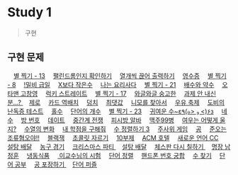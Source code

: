 # Study 1
> 구현

## 구현 문제
<a href="https://www.acmicpc.net/problem/2523"><img src="https://static.solved.ac/tier_small/3.svg" width="14px" height="14px"/>별 찍기 - 13</a>
<a href="https://www.acmicpc.net/problem/10988"><img src="https://static.solved.ac/tier_small/5.svg" width="14px" height="14px"/>팰린드롬인지 확인하기</a>
<a href="https://www.acmicpc.net/problem/11721"><img src="https://static.solved.ac/tier_small/4.svg" width="14px" height="14px"/>열개씩 끊어 출력하기</a>
<a href="https://www.acmicpc.net/problem/5565"><img src="https://static.solved.ac/tier_small/3.svg" width="14px" height="14px"/>영수증</a>
<a href="https://www.acmicpc.net/problem/2445"><img src="https://static.solved.ac/tier_small/3.svg" width="14px" height="14px"/>별 찍기 - 8</a>
<a href="https://www.acmicpc.net/problem/11365"><img src="https://static.solved.ac/tier_small/4.svg" width="14px" height="14px"/>!밀비 급일</a>
<a href="https://www.acmicpc.net/problem/10871"><img src="https://static.solved.ac/tier_small/3.svg" width="14px" height="14px"/>X보다 작은수</a>
<a href="https://www.acmicpc.net/problem/2953"><img src="https://static.solved.ac/tier_small/3.svg" width="14px" height="14px"/>나는 요리사다</a>
<a href="https://www.acmicpc.net/problem/10996"><img src="https://static.solved.ac/tier_small/4.svg" width="14px" height="14px"/>별 찍기 - 21</a>
<a href="https://www.acmicpc.net/problem/5086"><img src="https://static.solved.ac/tier_small/3.svg" width="14px" height="14px"/>배수와 약수</a>
<a href="https://www.acmicpc.net/problem/2711"><img src="https://static.solved.ac/tier_small/4.svg" width="14px" height="14px"/>오타맨 고창영</a>
<a href="https://www.acmicpc.net/problem/18406"><img src="https://static.solved.ac/tier_small/4.svg" width="14px" height="14px"/>럭키 스트레이트</a>
<a href="https://www.acmicpc.net/problem/10992"><img src="https://static.solved.ac/tier_small/3.svg" width="14px" height="14px"/>별 찍기 - 17</a>
<a href="https://www.acmicpc.net/problem/17388"><img src="https://static.solved.ac/tier_small/2.svg" width="14px" height="14px"/>와글와글 숭고한</a>
<a href="https://www.acmicpc.net/problem/5597"><img src="https://static.solved.ac/tier_small/4.svg" width="14px" height="14px"/>과제 안 내신 분...?	</a>
<a href="https://www.acmicpc.net/problem/10773"><img src="https://static.solved.ac/tier_small/7.svg" width="14px" height="14px"/>제로</a>
<a href="https://www.acmicpc.net/problem/10804"><img src="https://static.solved.ac/tier_small/4.svg" width="14px" height="14px"/>카드 역배치</a>
<a href="https://www.acmicpc.net/problem/7568"><img src="https://static.solved.ac/tier_small/6.svg" width="14px" height="14px"/>덩치</a>
<a href="https://www.acmicpc.net/problem/2562"><img src="https://static.solved.ac/tier_small/4.svg" width="14px" height="14px"/>최댓값</a>
<a href="https://www.acmicpc.net/problem/10173"><img src="https://static.solved.ac/tier_small/4.svg" width="14px" height="14px"/>니모를 찾아서</a>
<a href="https://www.acmicpc.net/problem/14720"><img src="https://static.solved.ac/tier_small/3.svg" width="14px" height="14px"/>우유 축제</a>
<a href="https://www.acmicpc.net/problem/2204"><img src="https://static.solved.ac/tier_small/6.svg" width="14px" height="14px"/>도비의 난독증 테스트</a>
<a href="https://www.acmicpc.net/problem/2576"><img src="https://static.solved.ac/tier_small/3.svg" width="14px" height="14px"/>홀수</a>
<a href="https://www.acmicpc.net/problem/1152"><img src="https://static.solved.ac/tier_small/4.svg" width="14px" height="14px"/>단어의 개수</a>
<a href="https://www.acmicpc.net/problem/13015"><img src="https://static.solved.ac/tier_small/6.svg" width="14px" height="14px"/>별 찍기 - 23</a>
<a href="https://www.acmicpc.net/problem/17294"><img src="https://static.solved.ac/tier_small/5.svg" width="14px" height="14px"/>귀여운 수~ε٩(๑> ₃ <)۶з</a>
<a href="https://www.acmicpc.net/problem/10824"><img src="https://static.solved.ac/tier_small/3.svg" width="14px" height="14px"/>네 수</a>
<a href="https://www.acmicpc.net/problem/1475"><img src="https://static.solved.ac/tier_small/6.svg" width="14px" height="14px"/>방 번호</a>
<a href="https://www.acmicpc.net/problem/1296"><img src="https://static.solved.ac/tier_small/4.svg" width="14px" height="14px"/>데이트</a>
<a href="https://www.acmicpc.net/problem/4435"><img src="https://static.solved.ac/tier_small/4.svg" width="14px" height="14px"/>중간계 전쟁</a>
<a href="https://www.acmicpc.net/problem/1453"><img src="https://static.solved.ac/tier_small/5.svg" width="14px" height="14px"/>피시방 알바</a>
<a href="https://www.acmicpc.net/problem/17293"><img src="https://static.solved.ac/tier_small/5.svg" width="14px" height="14px"/>맥주99병</a>
<a href="https://www.acmicpc.net/problem/9536"><img src="https://static.solved.ac/tier_small/6.svg" width="14px" height="14px"/>여우는 어떻게 울지?</a>
<a href="https://www.acmicpc.net/problem/1551"><img src="https://static.solved.ac/tier_small/4.svg" width="14px" height="14px"/>수열의 변화</a>
<a href="https://www.acmicpc.net/problem/10984"><img src="https://static.solved.ac/tier_small/3.svg" width="14px" height="14px"/>내 학점을 구해줘</a>
<a href="https://www.acmicpc.net/problem/10989"><img src="https://static.solved.ac/tier_small/6.svg" width="14px" height="14px"/>수 정렬하기 3</a>
<a href="https://www.acmicpc.net/problem/10103"><img src="https://static.solved.ac/tier_small/3.svg" width="14px" height="14px"/>주사위 게임</a>
<a href="https://www.acmicpc.net/problem/1547"><img src="https://static.solved.ac/tier_small/3.svg" width="14px" height="14px"/>공</a>
<a href="https://www.acmicpc.net/problem/14647"><img src="https://static.solved.ac/tier_small/5.svg" width="14px" height="14px"/>준오는 조류혐오야!!</a>
<a href="https://www.acmicpc.net/problem/2798"><img src="https://static.solved.ac/tier_small/4.svg" width="14px" height="14px"/>블랙잭</a>
<a href="https://www.acmicpc.net/problem/2163"><img src="https://static.solved.ac/tier_small/3.svg" width="14px" height="14px"/>초콜릿 자르기</a>
<a href="https://www.acmicpc.net/problem/10797"><img src="https://static.solved.ac/tier_small/2.svg" width="14px" height="14px"/>10부제</a>
<a href="https://www.acmicpc.net/problem/10250"><img src="https://static.solved.ac/tier_small/3.svg" width="14px" height="14px"/>ACM 호텔</a>
<a href="https://www.acmicpc.net/problem/19945"><img src="https://static.solved.ac/tier_small/4.svg" width="14px" height="14px"/>새로운 언어 CC</a>
<a href="https://www.acmicpc.net/problem/2839"><img src="https://static.solved.ac/tier_small/5.svg" width="14px" height="14px"/>설탕 배달</a>
<a href="https://www.acmicpc.net/problem/1159"><img src="https://static.solved.ac/tier_small/1.svg" width="14px" height="14px"/>농구 경기</a>
<a href="https://www.acmicpc.net/problem/10708"><img src="https://static.solved.ac/tier_small/1.svg" width="14px" height="14px"/>크리스마스 파티	</a>
<a href="https://www.acmicpc.net/problem/2839"><img src="https://static.solved.ac/tier_small/1.svg" width="14px" height="14px"/>설탕 배달</a>
<a href="https://www.acmicpc.net/problem/1018"><img src="https://static.solved.ac/tier_small/1.svg" width="14px" height="14px"/>체스판 다시 칠하기	</a>
<a href="https://www.acmicpc.net/problem/15734"><img src="https://static.solved.ac/tier_small/1.svg" width="14px" height="14px"/>명장 남정훈</a>
<a href="https://www.acmicpc.net/problem/14625"><img src="https://static.solved.ac/tier_small/1.svg" width="14px" height="14px"/>냉동식품</a>
<a href="https://www.acmicpc.net/problem/10874"><img src="https://static.solved.ac/tier_small/1.svg" width="14px" height="14px"/>	이교수님의 시험</a>
<a href="https://www.acmicpc.net/problem/1181"><img src="https://static.solved.ac/tier_small/1.svg" width="14px" height="14px"/>단어 정렬</a>
<a href="https://www.acmicpc.net/problem/17202"><img src="https://static.solved.ac/tier_small/1.svg" width="14px" height="14px"/>핸드폰 번호 궁합</a>
<a href="https://www.acmicpc.net/problem/1920"><img src="https://static.solved.ac/tier_small/1.svg" width="14px" height="14px"/>수 찾기</a>
<a href="https://www.acmicpc.net/problem/1157"><img src="https://static.solved.ac/tier_small/1.svg" width="14px" height="14px"/>단어 공부</a>
<a href="https://www.acmicpc.net/problem/12981"><img src="https://static.solved.ac/tier_small/1.svg" width="14px" height="14px"/>공 포장하기	</a>
<a href="https://www.acmicpc.net/problem/9946"><img src="https://static.solved.ac/tier_small/1.svg" width="14px" height="14px"/>단어 퍼즐</a>